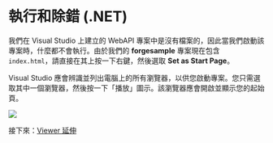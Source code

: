# 執行和除錯 (.NET)

我們在 Visual Studio 上建立的 WebAPI 專案中是沒有檔案的，因此當我們啟動該專案時，什麼都不會執行。由於我們的 **forgesample** 專案現在包含 `index.html`，請直接在其上按一下右鍵，然後選取 **Set as Start Page**。

Visual Studio 應會辨識並列出電腦上的所有瀏覽器，以供您啟動專案。您只需選取其中一個瀏覽器，然後按一下「播放」圖示。該瀏覽器應會開啟並顯示您的起始頁。

![](_media/net/start_debug.png) 

接下來：[Viewer 延伸](/zh-TW/tutorials/extensions)